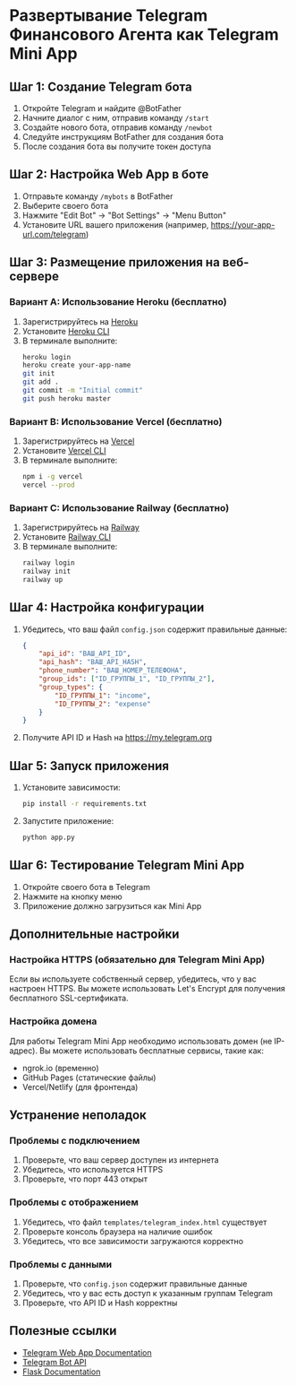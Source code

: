 # Развертывание Telegram Финансового Агента как Telegram Mini App

## Шаг 1: Создание Telegram бота

1. Откройте Telegram и найдите @BotFather
2. Начните диалог с ним, отправив команду `/start`
3. Создайте нового бота, отправив команду `/newbot`
4. Следуйте инструкциям BotFather для создания бота
5. После создания бота вы получите токен доступа

## Шаг 2: Настройка Web App в боте

1. Отправьте команду `/mybots` в BotFather
2. Выберите своего бота
3. Нажмите "Edit Bot" → "Bot Settings" → "Menu Button"
4. Установите URL вашего приложения (например, https://your-app-url.com/telegram)

## Шаг 3: Размещение приложения на веб-сервере

### Вариант A: Использование Heroku (бесплатно)

1. Зарегистрируйтесь на [Heroku](https://heroku.com)
2. Установите [Heroku CLI](https://devcenter.heroku.com/articles/heroku-cli)
3. В терминале выполните:
   ```bash
   heroku login
   heroku create your-app-name
   git init
   git add .
   git commit -m "Initial commit"
   git push heroku master
   ```

### Вариант B: Использование Vercel (бесплатно)

1. Зарегистрируйтесь на [Vercel](https://vercel.com)
2. Установите [Vercel CLI](https://vercel.com/cli)
3. В терминале выполните:
   ```bash
   npm i -g vercel
   vercel --prod
   ```

### Вариант C: Использование Railway (бесплатно)

1. Зарегистрируйтесь на [Railway](https://railway.app)
2. Установите [Railway CLI](https://docs.railway.app/develop/cli)
3. В терминале выполните:
   ```bash
   railway login
   railway init
   railway up
   ```

## Шаг 4: Настройка конфигурации

1. Убедитесь, что ваш файл `config.json` содержит правильные данные:
   ```json
   {
       "api_id": "ВАШ_API_ID",
       "api_hash": "ВАШ_API_HASH",
       "phone_number": "ВАШ_НОМЕР_ТЕЛЕФОНА",
       "group_ids": ["ID_ГРУППЫ_1", "ID_ГРУППЫ_2"],
       "group_types": {
           "ID_ГРУППЫ_1": "income",
           "ID_ГРУППЫ_2": "expense"
       }
   }
   ```

2. Получите API ID и Hash на https://my.telegram.org

## Шаг 5: Запуск приложения

1. Установите зависимости:
   ```bash
   pip install -r requirements.txt
   ```

2. Запустите приложение:
   ```bash
   python app.py
   ```

## Шаг 6: Тестирование Telegram Mini App

1. Откройте своего бота в Telegram
2. Нажмите на кнопку меню
3. Приложение должно загрузиться как Mini App

## Дополнительные настройки

### Настройка HTTPS (обязательно для Telegram Mini App)

Если вы используете собственный сервер, убедитесь, что у вас настроен HTTPS. Вы можете использовать Let's Encrypt для получения бесплатного SSL-сертификата.

### Настройка домена

Для работы Telegram Mini App необходимо использовать домен (не IP-адрес). Вы можете использовать бесплатные сервисы, такие как:
- ngrok.io (временно)
- GitHub Pages (статические файлы)
- Vercel/Netlify (для фронтенда)

## Устранение неполадок

### Проблемы с подключением

1. Проверьте, что ваш сервер доступен из интернета
2. Убедитесь, что используется HTTPS
3. Проверьте, что порт 443 открыт

### Проблемы с отображением

1. Убедитесь, что файл `templates/telegram_index.html` существует
2. Проверьте консоль браузера на наличие ошибок
3. Убедитесь, что все зависимости загружаются корректно

### Проблемы с данными

1. Проверьте, что `config.json` содержит правильные данные
2. Убедитесь, что у вас есть доступ к указанным группам Telegram
3. Проверьте, что API ID и Hash корректны

## Полезные ссылки

- [Telegram Web App Documentation](https://core.telegram.org/bots/webapps)
- [Telegram Bot API](https://core.telegram.org/bots/api)
- [Flask Documentation](https://flask.palletsprojects.com/)